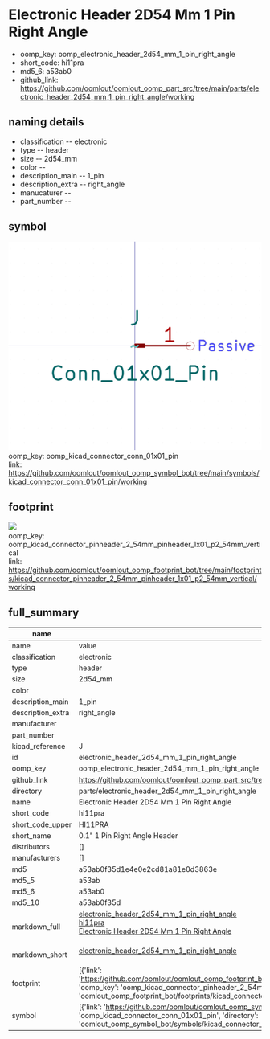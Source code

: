 # Electronic Header 2D54 Mm 1 Pin Right Angle

  
* oomp_key: oomp_electronic_header_2d54_mm_1_pin_right_angle 
* short_code: hi11pra
* md5_6: a53ab0  
* github_link: https://github.com/oomlout/oomlout_oomp_part_src/tree/main/parts/electronic_header_2d54_mm_1_pin_right_angle/working  
## naming details
* classification -- electronic
* type -- header
* size -- 2d54_mm
* color -- 
* description_main -- 1_pin
* description_extra -- right_angle
* manucaturer -- 
* part_number -- 



## symbol

![](symbol/0/working/working_600.png)  
oomp_key: oomp_kicad_connector_conn_01x01_pin  
link: https://github.com/oomlout/oomlout_oomp_symbol_bot/tree/main/symbols/kicad_connector_conn_01x01_pin/working  

## footprint

![](footprint/0/working/working_600.png)  
oomp_key: oomp_kicad_connector_pinheader_2_54mm_pinheader_1x01_p2_54mm_vertical  
link: https://github.com/oomlout/oomlout_oomp_footprint_bot/tree/main/footprints/kicad_connector_pinheader_2_54mm_pinheader_1x01_p2_54mm_vertical/working  

## full_summary
| name | value | 
| --- | --- | 
| name | value | 
| classification | electronic | 
| type | header | 
| size | 2d54_mm | 
| color |  | 
| description_main | 1_pin | 
| description_extra | right_angle | 
| manufacturer |  | 
| part_number |  | 
| kicad_reference | J | 
| id | electronic_header_2d54_mm_1_pin_right_angle | 
| oomp_key | oomp_electronic_header_2d54_mm_1_pin_right_angle | 
| github_link | https://github.com/oomlout/oomlout_oomp_part_src/tree/main/parts/electronic_header_2d54_mm_1_pin_right_angle/working | 
| directory | parts/electronic_header_2d54_mm_1_pin_right_angle | 
| name | Electronic Header 2D54 Mm 1 Pin Right Angle | 
| short_code | hi11pra | 
| short_code_upper | HI11PRA | 
| short_name | 0.1" 1 Pin Right Angle Header | 
| distributors | [] | 
| manufacturers | [] | 
| md5 | a53ab0f35d1e4e0e2cd81a81e0d3863e | 
| md5_5 | a53ab | 
| md5_6 | a53ab0 | 
| md5_10 | a53ab0f35d | 
| markdown_full | [electronic_header_2d54_mm_1_pin_right_angle](https://github.com/oomlout/oomlout_oomp_part_src/tree/main/parts/electronic_header_2d54_mm_1_pin_right_angle/working)<br>[hi11pra](https://github.com/oomlout/oomlout_oomp_part_src/tree/main/parts/electronic_header_2d54_mm_1_pin_right_angle/working)<br>[Electronic Header 2D54 Mm 1 Pin Right Angle](https://github.com/oomlout/oomlout_oomp_part_src/tree/main/parts/electronic_header_2d54_mm_1_pin_right_angle/working)<br><br> | 
| markdown_short | [electronic_header_2d54_mm_1_pin_right_angle](https://github.com/oomlout/oomlout_oomp_part_src/tree/main/parts/electronic_header_2d54_mm_1_pin_right_angle/working)<br><br> | 
| footprint | [{'link': 'https://github.com/oomlout/oomlout_oomp_footprint_bot/tree/main/foootprntss/kicad_connector_pinheader_2_54mm_pinheader_1x01_p2_54mm_vertical', 'oomp_key': 'oomp_kicad_connector_pinheader_2_54mm_pinheader_1x01_p2_54mm_vertical', 'directory': 'oomlout_oomp_footprint_bot/footprints/kicad_connector_pinheader_2_54mm_pinheader_1x01_p2_54mm_vertical//working/working.kicad_mod'}] | 
| symbol | [{'link': 'https://github.com/oomlout/oomlout_oomp_symbol_bot/tree/main/symbols/kicad_connector_conn_01x01_pin', 'oomp_key': 'oomp_kicad_connector_conn_01x01_pin', 'directory': 'oomlout_oomp_symbol_bot/symbols/kicad_connector_conn_01x01_pin//working/working.kicad_sym'}] | 
